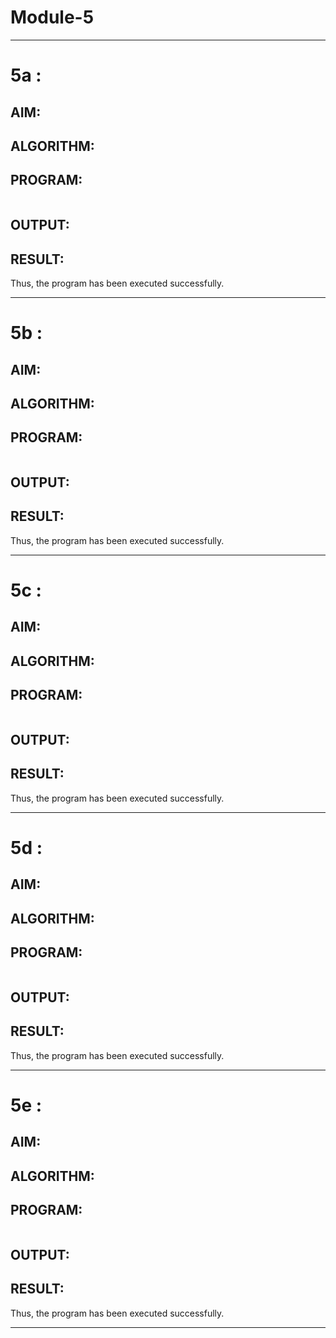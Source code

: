 # Module-5

---

# 5a :

## AIM:

## ALGORITHM:

## PROGRAM:
```
```

## OUTPUT:

## RESULT:
Thus, the program has been executed successfully.

---

# 5b :

## AIM:

## ALGORITHM:

## PROGRAM:
```
```

## OUTPUT:

## RESULT:
Thus, the program has been executed successfully.

---

# 5c :

## AIM:

## ALGORITHM:

## PROGRAM:
```
```

## OUTPUT:

## RESULT:
Thus, the program has been executed successfully.

---

# 5d :

## AIM:

## ALGORITHM:

## PROGRAM:
```
```

## OUTPUT:

## RESULT:
Thus, the program has been executed successfully.

---

# 5e :

## AIM:

## ALGORITHM:

## PROGRAM:
```
```

## OUTPUT:

## RESULT:
Thus, the program has been executed successfully.

---
